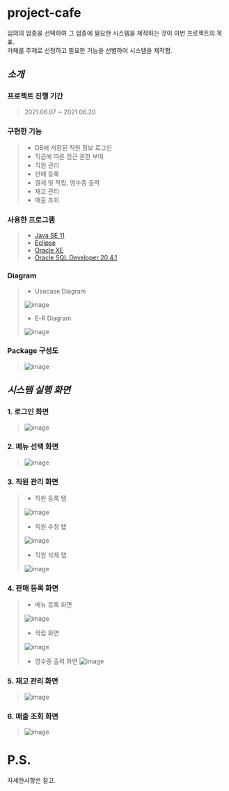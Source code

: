 # project-cafe
임의의 업종을 선택하여 그 업종에 필요한 시스템을 제작하는 것이 이번 프로젝트의 목표.<br>
카페를 주제로 선정하고 필요한 기능을 선별하여 시스템을 제작함.

## *소개*
### 프로젝트 진행 기간
> 2021.06.07 ~ 2021.06.20

### 구현한 기능
> * DB에 저장된 직원 정보 로그인
> * 직급에 따른 접근 권한 부여
> * 직원 관리
> * 판매 등록
> * 결제 및 적립, 영수증 출력
> * 재고 관리
> * 매출 조회

### 사용한 프로그램
> * [Java SE 11](https://www.oracle.com/kr/java/technologies/javase-downloads.html "java SE 11 link")
> * [Eclipse](https://www.eclipse.org/downloads/ "eclipse IDE link")
> * [Oracle XE](https://www.oracle.com/kr/database/technologies/xe-downloads.html "oracle XE link")
> * [Oracle SQL Developer 20.4.1](https://www.oracle.com/tools/downloads/sqldev-downloads.html "oracle sql developer link")

### Diagram
> * Usecase Diagram
> 
> ![image](https://user-images.githubusercontent.com/80576569/125247310-c39fdf00-e32d-11eb-9876-cd185c636f53.png)
>
> * E-R Diagram
> 
> ![image](https://user-images.githubusercontent.com/80576569/125249555-4fb30600-e330-11eb-90d4-c3b53fd98a42.png)

### Package 구성도
> ![image](https://user-images.githubusercontent.com/80576569/125296323-2363ad80-e361-11eb-9617-14316ecefded.png)


## *시스템 실행 화면*
### 1. 로그인 화면
> ![image](https://user-images.githubusercontent.com/80576569/125297155-f5cb3400-e361-11eb-960b-dafa261db1bc.png)

### 2. 메뉴 선택 화면
> ![image](https://user-images.githubusercontent.com/80576569/125297469-37f47580-e362-11eb-9522-94109bc2083c.png)

### 3. 직원 관리 화면
> * 직원 등록 탭
> 
> ![image](https://user-images.githubusercontent.com/80576569/125298717-60c93a80-e363-11eb-8c58-7ed56bdee2d5.png)
>
> * 직원 수정 탭
>
> ![image](https://user-images.githubusercontent.com/80576569/125298797-72aadd80-e363-11eb-8c18-7f78bade6ded.png)
>
> * 직원 삭제 탭
> 
> ![image](https://user-images.githubusercontent.com/80576569/125298884-88b89e00-e363-11eb-8976-40af107922c5.png)

### 4. 판매 등록 화면
> * 메뉴 등록 화면
> 
> ![image](https://user-images.githubusercontent.com/80576569/125299407-14cac580-e364-11eb-8db1-c33e3e9e9c65.png)
> 
> * 적립 화면
> 
> ![image](https://user-images.githubusercontent.com/80576569/125299543-375cde80-e364-11eb-8772-57ee319d7442.png)
> 
> * 영수증 출력 화면
> ![image](https://user-images.githubusercontent.com/80576569/125299714-5ce9e800-e364-11eb-909b-a05d940e1042.png)

### 5. 재고 관리 화면
> ![image](https://user-images.githubusercontent.com/80576569/125299846-7b4fe380-e364-11eb-8d4e-23560646713e.png)

### 6. 매출 조회 화면
> ![image](https://user-images.githubusercontent.com/80576569/125300281-d550a900-e364-11eb-9d40-19e15df351cb.png)

# P.S.
자세한사항은 참고.
